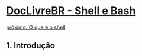 # [DocLivreBR - Shell e Bash](../index.md)

[próximo: O que é o shell](o_que_e_o_shell.md)

## 1. Introdução
